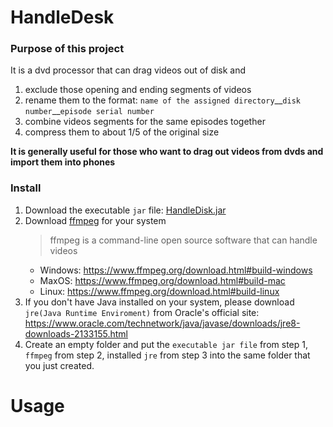 # HandleDesk

### Purpose of this project
It is a dvd processor that can drag videos out of disk and 
1. exclude those opening and ending segments of videos
2. rename them to the format: `name of the assigned directory`\_\_`disk number`\_\_`episode serial number`
3. combine videos segments for the same episodes together
4. compress them to about 1/5 of the original size

**It is generally useful for those who want to drag out videos from dvds and import them into phones**

### Install
1. Download the executable `jar` file: [HandleDisk.jar](out/artifacts/HandleDisk_jar/HandleDisk.jar)
2. Download [ffmpeg](https://www.ffmpeg.org/download.html) for your system
    > ffmpeg is a command-line open source software that can handle videos
    - Windows: https://www.ffmpeg.org/download.html#build-windows
    - MaxOS: https://www.ffmpeg.org/download.html#build-mac
    - Linux: https://www.ffmpeg.org/download.html#build-linux
3. If you don't have Java installed on your system, please download `jre(Java Runtime Enviroment)` from Oracle's
 official site: https://www.oracle.com/technetwork/java/javase/downloads/jre8-downloads-2133155.html
4. Create an empty folder and put the `executable jar file` from step 1, `ffmpeg` from step 2, installed `jre` from step
3 into the same folder that you just created.
    

# Usage 



